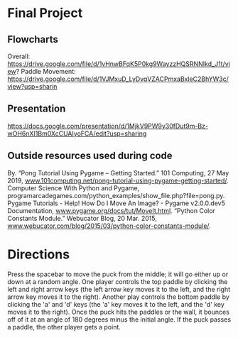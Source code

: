 # Final Project

## Flowcharts
Overall: https://drive.google.com/file/d/1vHnwBFqK5P0kg9WayzzHQSRNNIkd_J1t/view?
Paddle Movement: https://drive.google.com/file/d/1VJMxuD_LyDvqVZACPmxaBxleC2BhYW3c/view?usp=sharin

## Presentation
https://docs.google.com/presentation/d/1MjkV9PW9y30fDut9m-Bz-wOH6nXI1Bm0XcCUAIyoFCA/edit?usp=sharing

## Outside resources used during code
By. “Pong Tutorial Using Pygame – Getting Started.” 101 Computing, 27 May 2019, 
    www.101computing.net/pong-tutorial-using-pygame-getting-started/.
Computer Science With Python and Pygame, programarcadegames.com/python_examples/show_file.php?file=pong.py.
Pygame Tutorials - Help! How Do I Move An Image? - Pygame v2.0.0.dev5 Documentation, www.pygame.org/docs/tut/MoveIt.html.
“Python Color Constants Module.” Webucator Blog, 20 Mar. 2015, www.webucator.com/blog/2015/03/python-color-constants-module/.

# Directions
Press the spacebar to move the puck from the middle; it will go either up or down at a random angle.
One player controls the top paddle by clicking the left and right arrow keys (the left arrow key moves it to the left, and the right arrow key moves it to the right).
Another play controls the bottom paddle by clicking the 'a' and 'd' keys (the 'a' key moves it to the left, and the 'd' key moves it to the right).
Once the puck hits the paddles or the wall, it bounces off of it at an angle of 180 degrees minus the initial angle.
If the puck passes a paddle, the other player gets a point.
